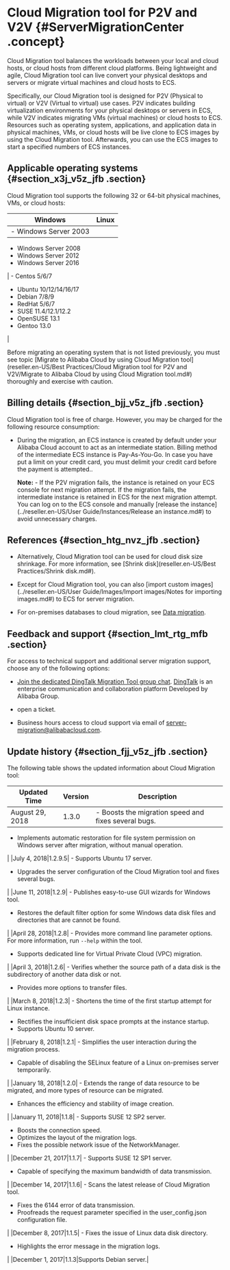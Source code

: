 # Cloud Migration tool for P2V and V2V {#ServerMigrationCenter .concept}

Cloud Migration tool balances the workloads between your local and cloud hosts, or cloud hosts from different cloud platforms. Being lightweight and agile, Cloud Migration tool can live convert your physical desktops and servers or migrate virtual machines and cloud hosts to ECS.

Specifically, our Cloud Migration tool is designed for P2V \(Physical to virtual\) or V2V \(Virtual to virtual\) use cases. P2V indicates building virtualization environments for your physical desktops or servers in ECS, while V2V indicates migrating VMs \(virtual machines\) or cloud hosts to ECS. Resources such as operating system, applications, and application data in physical machines, VMs, or cloud hosts will be live clone to ECS images by using the Cloud Migration tool. Afterwards, you can use the ECS images to start a specified numbers of ECS instances.

## Applicable operating systems {#section_x3j_v5z_jfb .section}

Cloud Migration tool supports the following 32 or 64-bit physical machines, VMs, or cloud hosts:

|Windows|Linux|
|-------|-----|
| -   Windows Server 2003
-   Windows Server 2008
-   Windows Server 2012
-   Windows Server 2016

 | -   Centos 5/6/7
-   Ubuntu 10/12/14/16/17
-   Debian 7/8/9
-   RedHat 5/6/7
-   SUSE 11.4/12.1/12.2
-   OpenSUSE 13.1
-   Gentoo 13.0

 |

Before migrating an operating system that is not listed previously, you must see topic [Migrate to Alibaba Cloud by using Cloud Migration tool](reseller.en-US/Best Practices/Cloud Migration tool for P2V and V2V/Migrate to Alibaba Cloud by using Cloud Migration tool.md#) thoroughly and exercise with caution.

## Billing details {#section_bjj_v5z_jfb .section}

Cloud Migration tool is free of charge. However, you may be charged for the following resource consumption:

-   During the migration, an ECS instance is created by default under your Alibaba Cloud account to act as an intermediate station. Billing method of the intermediate ECS instance is Pay-As-You-Go. In case you have put a limit on your credit card, you must delimit your credit card before the payment is attempted..

    **Note:** - If the P2V migration fails, the instance is retained on your ECS console for next migration attempt. If the migration fails, the intermediate instance is retained in ECS for the next migration attempt. You can log on to the ECS console and manually [release the instance](../reseller.en-US/User Guide/Instances/Release an instance.md#) to avoid unnecessary charges.


## References {#section_htg_nvz_jfb .section}

-   Alternatively, Cloud Migration tool can be used for cloud disk size shrinkage. For more information, see [Shrink disk](reseller.en-US/Best Practices/Shrink disk.md#).

-   Except for Cloud Migration tool, you can also [import custom images](../reseller.en-US/User Guide/Images/Import images/Notes for importing images.md#) to ECS for server migration.

-   For on-premises databases to cloud migration, see [Data migration](https://partners-intl.aliyun.com/help/doc-detail/26594.htm).


## Feedback and support {#section_lmt_rtg_mfb .section}

For access to technical support and additional server migration support, choose any of the following options:

-   [Join the dedicated DingTalk Migration Tool group chat](https://h5.dingtalk.com/invite-page/index.html?code=ca190154ff). [DingTalk](https://www.dingtalk.com/en) is an enterprise communication and collaboration platform Developed by Alibaba Group.

-   open a ticket.

-   Business hours access to cloud support via email of server-migration@alibabacloud.com.


## Update history {#section_fjj_v5z_jfb .section}

The following table shows the updated information about Cloud Migration tool:

|Updated Time|Version|Description|
|------------|-------|-----------|
|August 29, 2018|1.3.0| -   Boosts the migration speed and fixes several bugs.
-   Implements automatic restoration for file system permission on Windows server after migration, without manual operation.

 |
|July 4, 2018|1.2.9.5| -   Supports Ubuntu 17 server.
-   Upgrades the server configuration of the Cloud Migration tool and fixes several bugs.

 |
|June 11, 2018|1.2.9| -   Publishes easy-to-use GUI wizards for Windows tool.
-   Restores the default filter option for some Windows data disk files and directories that are cannot be found.

 |
|April 28, 2018|1.2.8| -   Provides more command line parameter options. For more information, run `--help` within the tool.
-   Supports dedicated line for Virtual Private Cloud \(VPC\) migration.

 |
|April 3, 2018|1.2.6| -   Verifies whether the source path of a data disk is the subdirectory of another data disk or not.
-   Provides more options to transfer files.

 |
|March 8, 2018|1.2.3| -   Shortens the time of the first startup attempt for Linux instance.
-   Rectifies the insufficient disk space prompts at the instance startup.
-   Supports Ubuntu 10 server.

 |
|February 8, 2018|1.2.1| -   Simplifies the user interaction during the migration process.
-   Capable of disabling the SELinux feature of a Linux on-premises server temporarily.

 |
|January 18, 2018|1.2.0| -   Extends the range of data resource to be migrated, and more types of resource can be migrated.
-   Enhances the efficiency and stability of image creation.

 |
|January 11, 2018|1.1.8| -   Supports SUSE 12 SP2 server.
-   Boosts the connection speed.
-   Optimizes the layout of the migration logs.
-   Fixes the possible network issue of the NetworkManager.

 |
|December 21, 2017|1.1.7| -   Supports SUSE 12 SP1 server.
-   Capable of specifying the maximum bandwidth of data transmission.

 |
|December 14, 2017|1.1.6| -   Scans the latest release of Cloud Migration tool.
-   Fixes the 6144 error of data transmission.
-   Proofreads the request parameter specified in the user\_config.json configuration file.

 |
|December 8, 2017|1.1.5| -   Fixes the issue of Linux data disk directory.
-   Highlights the error message in the migration logs.

 |
|December 1, 2017|1.1.3|Supports Debian server.|

